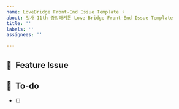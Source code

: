 ```yaml
---
name: LoveBridge Front-End Issue Template ⚡️
about: 멋사 11th 중앙해커톤 Love-Bridge Front-End Issue Template
title: ''
labels: ''
assignees: ''

---
```


## 📌  Feature Issue
<!-- 해야할 일에 대해 설명해주세요. -->

## 📝  To-do
<!-- 해야 할 일들을 적어주세요. -->
- [ ]
